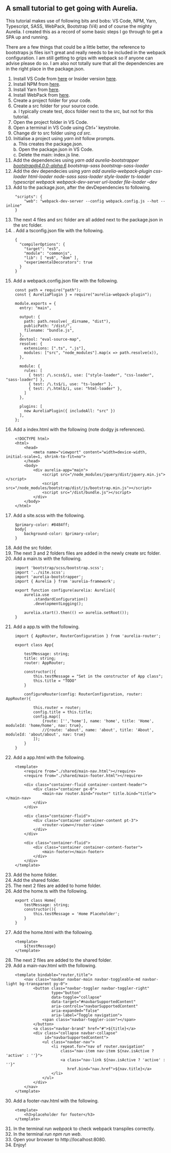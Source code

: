 

## A small tutorial to get going with Aurelia.
This tutorial makes use of following bits and bobs: VS Code, NPM, Yarn, Typescript, SASS, WebPack, Bootstrap (V4) and of course the mighty Aurelia. I created this as a record of some basic steps I go through to get a SPA up and running.  

There are a few things that could be a little better, the reference to bootstraps js files isn't great and really needs to be included in the webpack configuration. I am still getting to grips with webpack so if anyone can advise please do so. I am also not totally sure that all the dependencies are in the right place in the package.json.  

1. Install VS Code from [here](https://code.visualstudio.com/) or Insider version [here](https://code.visualstudio.com/insiders).
2. Install NPM from [here](https://yarnpkg.com/lang/en/).
3. Install Yarn from [here](https://www.npmjs.com/get-npm?utm_source=house&utm_medium=homepage&utm_campaign=free%20orgs&utm_term=Install%20npm).
4. Install WebPack from [here](https://webpack.js.org/guides/installation/).
4. Create a project folder for your code.
5. Create a src folder for your source code.  
  a. I typically create test, docs folder next to the src, but not for this tutorial.
6. Open the project folder in VS Code.
7. Open a terminal in VS Code using *Ctrl+'* keystroke.
8. Change dir to src folder using *cd src*.
9. Initialise a project using *yarn init* follow prompts.  
  a. This creates the package.json.  
  b. Open the package.json in VS Code.   
  c. Delete the main: index.js line.   
10. Add the dependencies using *yarn add aurelia-bootstrapper bootstrap@4.0.0-alpha.6 bootstrap-sass bootstrap-sass-loader*
11. Add the dev dependecies using *yarn add aurelia-webpack-plugin css-loader html-loader node-sass sass-loader style-loader ts-loader typescript webpack webpack-dev-server url-loader file-loader –dev*
12. Add to the package.json, after the devDependencies to following.
````
    "scripts": {
        "web": "webpack-dev-server --config webpack.config.js --hot --inline"
    }
````
13. The next 4 files and src folder are all added next to the package.json in the src folder.
14. . Add a tsconfig.json file with the following.
````
    {
      "compilerOptions": { 
        "target": "es5",
        "module": "commonjs",  
        "lib": [ "es6", "dom" ],        
        "experimentalDecorators": true    
      }
    }
````
15. Add a webpack.config.json file with the following.
````
    const path = require("path");
    const { AureliaPlugin } = require("aurelia-webpack-plugin");
    
    module.exports = {
      entry: "main",
    
      output: {
        path: path.resolve(__dirname, "dist"),
        publicPath: "/dist/",
        filename: "bundle.js",    
      },
      devtool: "eval-source-map",
      resolve: {
        extensions: [".ts", ".js"],
        modules: ["src", "node_modules"].map(x => path.resolve(x)),
      },
    
      module: {
        rules: [      
          { test: /\.scss$/i, use: ["style-loader", "css-loader", "sass-loader"] },
          { test: /\.ts$/i, use: "ts-loader" },
          { test: /\.html$/i, use: "html-loader" },
        ]
      },  
    
      plugins: [
        new AureliaPlugin({ includeAll: "src" })    
      ],
    };
````
16. Add a index.html with the following (note dodgy js references).
````
    <!DOCTYPE html>
    <html>
        <head>
            <meta name="viewport" content="width=device-width, initial-scale=1, shrink-to-fit=no">
        </head>
        <body>
            <div aurelia-app="main">
                <script src="/node_modules/jquery/dist/jquery.min.js"></script>
                <script src="/node_modules/bootstrap/dist/js/bootstrap.min.js"></script>
                <script src="/dist/bundle.js"></script>    
            </div>
        </body>
    </html>
````
17. Add a site.scss with the following.
````
    $primary-color: #8484ff;
    body{
        background-color: $primary-color;
    }
````
18. Add the src folder.
19. The next 3 and 2 folders files are added in the newly create src folder.
20. Add a main.ts with the following.
````
    import 'bootstrap/scss/bootstrap.scss';
    import '../site.scss';
    import 'aurelia-bootstrapper';
    import { Aurelia } from 'aurelia-framework';
    
    export function configure(aurelia: Aurelia){
        aurelia.use
            .standardConfiguration()
            .developmentLogging();        
        
        aurelia.start().then(() => aurelia.setRoot());
    }
````
21. Add a app.ts with the following.
````
    import { AppRouter, RouterConfiguration } from 'aurelia-router';

    export class App{
    
        testMessage: string;
        title: string;
        router: AppRouter;
    
        constructor(){
            this.testMessage = "Set in the constructor of App class";
            this.title = "TODO"
        }
    
        configureRouter(config: RouterConfiguration, router: AppRouter){
    
            this.router = router;
            config.title = this.title;
            config.map([
                {route: ['','home'], name: 'home', title: 'Home', moduleId: 'home/home', nav: true},
                //{route: 'about', name: 'about', title: 'About', moduleId: 'about/about', nav: true}
            ]);
        }
    }
````
22. Add a app.html with the following.
````
    <template>
        <require from="./shared/main-nav.html"></require>
        <require from="./shared/main-footer.html"></require> 
    
        <div class="container-fluid container-content-header">        
            <div class="container px-0">
                <main-nav router.bind="router" title.bind="title"></main-nav>            
            </div>
        </div>
        
        <div class="container-fluid">
            <div class="container container-content pt-3">
                <router-view></router-view>
            </div>
        </div>
        
        <div class="container-fluid">
            <div class="container container-content-footer">
                <main-footer></main-footer>
            </div>
        </div>    
    </template>
````
23. Add the home folder.
24. Add the shared folder.
25. The next 2 files are added to home folder.
26. Add the home.ts with the following.
````
    export class Home{
        testMessage: string;
        constructor(){
            this.testMessage = 'Home Placeholder';
        }
    }
````
27. Add the home.html with the following.
````
    <template>
        ${testMessage}
    </template>
````
28. The next 2 files are added to the shared folder.
29. Add a main-nav.html with the following.
````
    <template bindable="router,title">        
        <nav class="navbar navbar-main navbar-toggleable-md navbar-light bg-transparent py-0">
            <button class="navbar-toggler navbar-toggler-right" 
                    type="button" 
                    data-toggle="collapse" 
                    data-target="#navbarSupportedContent" 
                    aria-controls="navbarSupportedContent" 
                    aria-expanded="false" 
                    aria-label="Toggle navigation">
                <span class="navbar-toggler-icon"></span>
            </button>
            <a class="navbar-brand" href="#">${title}</a>
            <div class="collapse navbar-collapse" 
                 id="navbarSupportedContent">    
                <ul class="navbar-nav">
                    <li repeat.for="nav of router.navigation"
                        class="nav-item nav-item ${nav.isActive ? 'active' : ''}">
                        <a class="nav-link ${nav.isActive ? 'active' : ''}"
                           href.bind="nav.href">${nav.title}</a>
                    </li>
                </ul>
            </div>
        </nav>
    </template>
````
30. Add a footer-nav.html with the following.
````
    <template>
        <h3>placeholder for footer</h3>
    </template>
````
31. In the terminal run *webpack* to check webpack transpiles correctly.
32. In the terminal *run npm run web*.
33. Open your browser to http://localhost:8080.
34. Enjoy!
